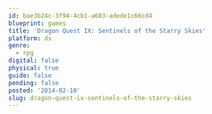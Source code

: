 ```yaml
---
id: bae3b24c-3f94-4cb1-a603-adede1c66cd4
blueprint: games
title: 'Dragon Quest IX: Sentinels of the Starry Skies'
platform: ds
genre:
  - rpg
digital: false
physical: true
guide: false
pending: false
posted: '2014-02-10'
slug: dragon-quest-ix-sentinels-of-the-starry-skies
---
```

